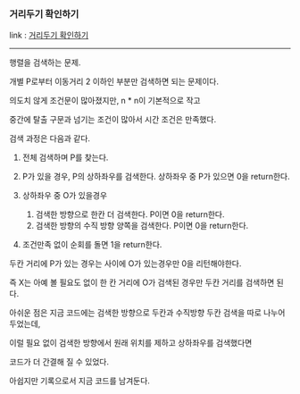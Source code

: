 ### 거리두기 확인하기
link : [거리두기 확인하기](https://programmers.co.kr/learn/courses/30/lessons/81302/)

-----------------------------------
 
 행렬을 검색하는 문제.

 개별 P로부터 이동거리 2 이하인 부분만 검색하면 되는 문제이다.

 의도치 않게 조건문이 많아졌지만, n * n이 기본적으로 작고

 중간에 탈출 구문과 넘기는 조건이 많아서 시간 조건은 만족했다.

 검색 과정은 다음과 같다.
 
 1. 전체 검색하며 P를 찾는다.

 2. P가 있을 경우, P의 상하좌우를 검색한다. 상하좌우 중 P가 있으면 0을 return한다.

 3. 상하좌우 중 O가 있을경우
    1. 검색한 방향으로 한칸 더 검색한다. P이면 0을 return한다.
    2. 검색한 방향의 수직 방향 양쪽을 검색한다. P이면 0을 return한다.

 4. 조건만족 없이 순회를 돌면 1을 return한다.

 두칸 거리에 P가 있는 경우는 사이에 O가 있는경우만 0을 리턴해야한다.

 즉 X는 아예 볼 필요도 없이 한 칸 거리에 O가 검색된 경우만 두칸 거리를 검색하면 된다.

 아쉬운 점은 지금 코드에는 검색한 방향으로 두칸과 수직방향 두칸 검색을 따로 나누어두었는데,

 이럴 필요 없이 검색한 방향에서 원래 위치를 제하고 상하좌우를 검색했다면

 코드가 더 간결해 질 수 있었다.

 아쉽지만 기록으로서 지금 코드를 남겨둔다.

